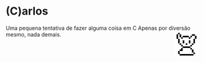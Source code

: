 # (C)arlos

<div>
  
  Uma pequena tentativa de fazer alguma coisa em C
  Apenas por diversão mesmo, nada demais.
  <img align="right" src="https://github.com/AnotherProgrammerrr/carlos/blob/main/carlos.png?raw=true" />
</div>
